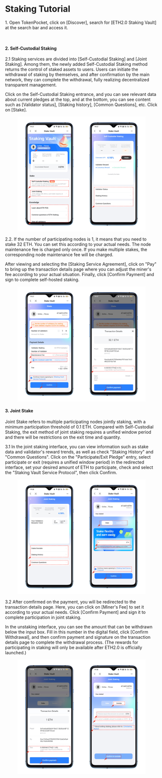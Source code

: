 # Staking Tutorial

1\. Open TokenPocket, click on \[Discover], search for \[ETH2.0 Staking Vault] at the search bar and access it.

<figure><img src="https://files.gitbook.com/v0/b/gitbook-x-prod.appspot.com/o/spaces%2F-MMJyYRLFVRsMrfcXuRV%2Fuploads%2F7jxU1BFaRJ5SEyzolH3J%2F1.png?alt=media&#x26;token=752465a2-aef6-4bb7-9ac0-4dcf9634e5d0" alt=""><figcaption></figcaption></figure>

#### 2. Self-Custodial Staking&#x20;

2.1 Staking services are divided into \[Self-Custodial Staking] and \[Joint Staking]. Among them, the newly added Self-Custodial Staking method returns the control of staked assets to users. Users can initiate the withdrawal of staking by themselves, and after confirmation by the main network, they can complete the withdrawal, fully realizing decentralized transparent management.&#x20;

Click on the Self-Custodial Staking entrance, and you can see relevant data about current pledges at the top, and at the bottom, you can see content such as \[Validator status], \[Staking history], \[Common Questions], etc. Click on \[Stake].

<figure><img src="../../.gitbook/assets/2 (1) (1) (2).png" alt=""><figcaption></figcaption></figure>

2.2. If the number of participating nodes is 1, it means that you need to stake 32 ETH. You can set this according to your actual needs. The node maintenance fee is charged only once. If you make multiple stakes, the corresponding node maintenance fee will be charged.

After viewing and selecting the \[Staking Service Agreement], click on "Pay" to bring up the transaction details page where you can adjust the miner's fee according to your actual situation. Finally, click \[Confirm Payment] and sign to complete self-hosted staking.

<figure><img src="../../.gitbook/assets/3 (1) (3).png" alt=""><figcaption></figcaption></figure>

#### 3. Joint Stake

Joint Stake refers to multiple participating nodes jointly staking, with a minimum participation threshold of 0.1 ETH. Compared with Self-Custodial Staking, the exit method of joint staking requires a unified window period and there will be restrictions on the exit time and quantity.&#x20;

3.1 In the joint staking interface, you can view information such as stake data and validator's reward trends, as well as check "Staking History" and "Common Questions". Click on the "Participate/Exit Pledge" entry, select participate or exit (requires a unified window period) in the redirected interface, set your desired amount of ETH to participate, check and select the "Staking Vault Service Protocol", then click Confirm.

<figure><img src="../../.gitbook/assets/4 (13).png" alt=""><figcaption></figcaption></figure>

3.2 After comfirmed on the payment, you will be redirected to the transaction details page. Here, you can click on \[Miner's Fee] to set it according to your actual needs. Click \[Confirm Payment] and sign it to complete participation in joint staking.&#x20;

In the unstaking interface, you can see the amount that can be withdrawn below the input box. Fill in this number in the digital field, click \[Confirm Withdrawal], and then confirm payment and signature on the transaction details page to complete the withdrawal process. (The rewards for participating in staking will only be available after ETH2.0 is officially launched.)

<figure><img src="../../.gitbook/assets/5 (1) (3).png" alt=""><figcaption></figcaption></figure>
